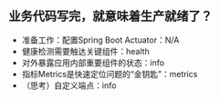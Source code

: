 ## 业务代码写完，就意味着生产就绪了？

- 准备工作：配置Spring Boot Actuator：N/A
- 健康检测需要触达关键组件：health
- 对外暴露应用内部重要组件的状态：info
- 指标Metrics是快速定位问题的“金钥匙”：metrics
- （思考）自定义端点：info
